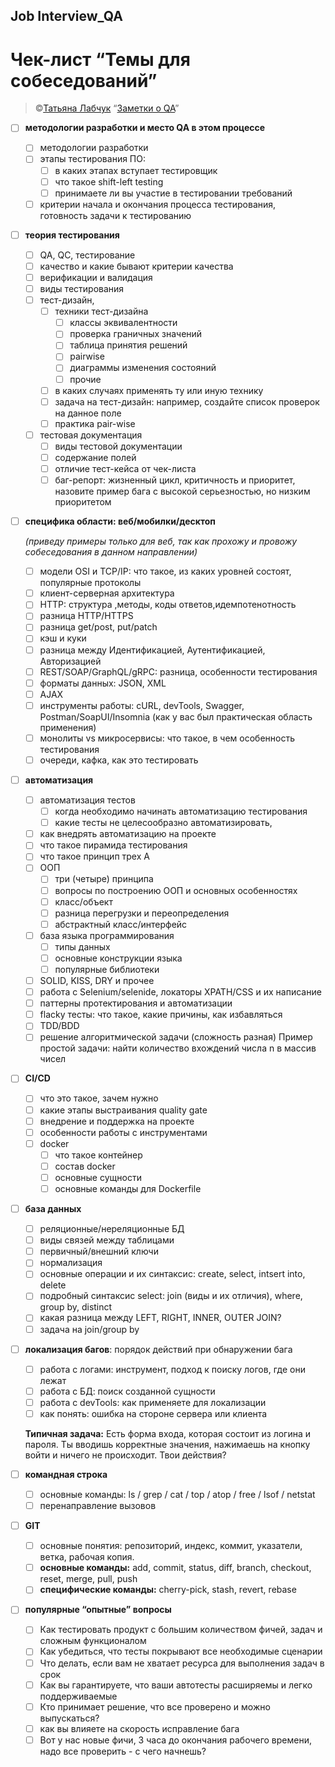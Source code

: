 ## Job Interview_QA


# Чек-лист “Темы для собеседований”


> ©[Татьяна Лабчук](https://www.linkedin.com/in/tlabchuk/)
“[Заметки о QA](https://t.me/notes_about_QA)”
> 
- [ ]  **методологии разработки и место QA в этом процессе**
    - [ ]  методологии разработки
    - [ ]  этапы тестирования ПО:
        - [ ]  в каких этапах вступает тестировщик
        - [ ]  что такое shift-left testing
        - [ ]  принимаете ли вы участие в тестировании требований
    - [ ]  критерии начала и окончания процесса тестирования, готовность задачи к тестированию
- [ ]  **теория тестирования**
    - [ ]  QA, QC, тестирование
    - [ ]  качество и какие бывают критерии качества
    - [ ]  верификации и валидация
    - [ ]  виды тестирования
    - [ ]  тест-дизайн,
        - [ ]  техники тест-дизайна
            - [ ]  классы эквивалентности
            - [ ]  проверка граничных значений
            - [ ]  таблица принятия решений
            - [ ]  pairwise
            - [ ]  диаграммы изменения состояний
            - [ ]  прочие
        - [ ]  в каких случаях применять ту или иную технику
        - [ ]  задача на тест-дизайн: например, создайте список проверок на данное поле
        - [ ]  практика pair-wise
    - [ ]  тестовая документация
        - [ ]  виды тестовой документации
        - [ ]  содержание полей
        - [ ]  отличие тест-кейса от чек-листа
        - [ ]  баг-репорт: жизненный цикл, критичность и приоритет, назовите пример бага с высокой серьезностью, но низким приоритетом
- [ ]  **специфика области: веб/мобилки/десктоп**
    
    *(приведу примеры только для веб, так как прохожу и провожу собеседования в данном направлении)*
    
    - [ ]  модели OSI и TCP/IP: что такое, из каких уровней состоят, популярные протоколы
    - [ ]  клиент-серверная архитектура
    - [ ]  HTTP: структура ,методы, коды ответов,идемпотенотность
    - [ ]  разница HTTP/HTTPS
    - [ ]  разница get/post, put/patch
    - [ ]  кэш и куки
    - [ ]  разница между Идентификацией, Аутентификацией, Авторизацией
    - [ ]  REST/SOAP/GraphQL/gRPC: разница, особенности тестирования
    - [ ]  форматы данных: JSON, XML
    - [ ]  AJAX
    - [ ]  инструменты работы: cURL, devTools, Swagger, Postman/SoapUI/Insomnia (как у вас был практическая область применения)
    - [ ]  монолиты vs микросервисы: что такое, в чем особенность тестирования
    - [ ]  очереди, кафка, как это тестировать
- [ ]  **автоматизация**
    - [ ]  автоматизация тестов
        - [ ]  когда необходимо начинать автоматизацию тестирования
        - [ ]  какие тесты не целесообразно автоматизировать,
    - [ ]  как внедрять автоматизацию на проекте
    - [ ]  что такое пирамида тестирования
    - [ ]  что такое принцип трех А
    - [ ]  ООП
        - [ ]  три (четыре) принципа
        - [ ]  вопросы по построению ООП и основных особенностях
        - [ ]  класс/объект
        - [ ]  разница перегрузки и переопределения
        - [ ]  абстрактный класс/интерфейс
    - [ ]  база языка программирования
        - [ ]  типы данных
        - [ ]  основные конструкции языка
        - [ ]  популярные библиотеки
    - [ ]  SOLID, KISS, DRY и прочее
    - [ ]  работа с Selenium/selenide, локаторы XPATH/CSS и их написание
    - [ ]  паттерны протектирования и автоматизации
    - [ ]  flacky тесты: что такое, какие причины, как избавляться
    - [ ]  TDD/BDD
    - [ ]  решение алгоритмической задачи (сложность разная)
    Пример простой задачи: найти количество вхождений числа n в массив чисел
- [ ]  **CI/CD**
    - [ ]  что это такое, зачем нужно
    - [ ]  какие этапы выстраивания quality gate
    - [ ]  внедрение и поддержка на проекте
    - [ ]  особенности работы с инструментами
    - [ ]  docker
        - [ ]  что такое контейнер
        - [ ]  состав docker
        - [ ]  основные сущности
        - [ ]  основные команды для Dockerfile
- [ ]  **база данных**
    - [ ]  реляционные/нереляционные БД
    - [ ]  виды связей между таблицами
    - [ ]  первичный/внешний ключи
    - [ ]  нормализация
    - [ ]  основные операции и их синтаксис: create, select, intsert into, delete
    - [ ]  подробный синтаксис select: join (виды и их отличия), where, group by, distinct
    - [ ]  какая разница между LEFT, RIGHT, INNER, OUTER JOIN?
    - [ ]  задача на join/group by
- [ ]  **локализация багов**: порядок действий при обнаружении бага
    - [ ]  работа с логами: инструмент, подход к поиску логов, где они лежат
    - [ ]  работа с БД: поиск созданной сущности
    - [ ]  работа с devTools: как применяете для локализации
    - [ ]  как понять: ошибка на стороне сервера или клиента
    
    **Типичная задача:** 
    Есть форма входа, которая состоит из логина и пароля. Ты вводишь корректные значения, нажимаешь на кнопку войти и ничего не происходит. Твои действия?
    
- [ ]  **командная строка**
    - [ ]  основные команды: ls / grep / cat / top / atop / free / lsof / netstat
    - [ ]  перенаправление вызовов
- [ ]  **GIT**
    - [ ]  основные понятия: репозиторий, индекс, коммит, указатели, ветка, рабочая копия.
    - [ ]  **основные команды:** add, commit, status, diff, branch, checkout, reset, merge, pull, push
    - [ ]  **специфические команды:** cherry-pick, stash, revert, rebase
- [ ]  **популярные “опытные” вопросы**
    - [ ]  Как тестировать продукт с большим количеством фичей, задач и сложным функционалом
    - [ ]  Как убедиться, что тесты покрывают все необходимые сценарии
    - [ ]  Что делать, если вам не хватает ресурса для выполнения задач в срок
    - [ ]  Как вы гарантируете, что ваши автотесты расширяемы и легко поддерживаемые
    - [ ]  Кто принимает решение, что все проверено и можно выпускаться?
    - [ ]  как вы влияете на скорость исправление бага
    - [ ]  Вот у нас новые фичи, 3 часа до окончания рабочего времени, надо все проверить - с чего начнешь?
